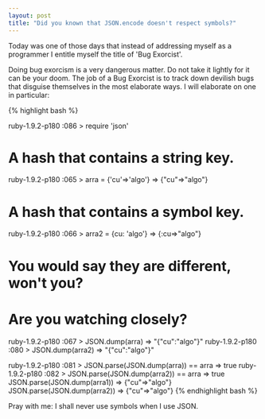```yaml
---
layout: post
title: "Did you known that JSON.encode doesn't respect symbols?"
---                                                            
```


Today was one of those days that instead of addressing myself as a programmer I entitle myself the title of 'Bug Exorcist'.

Doing bug exorcism is a very dangerous matter. Do not take it lightly for it can be your doom. The job of a Bug Exorcist is to track down devilish bugs that disguise themselves in the most elaborate ways. I will elaborate on one in particular:
   

{% highlight bash %}                   

ruby-1.9.2-p180 :086 > require 'json'    
                     
# A hash that contains a string key. 
ruby-1.9.2-p180 :065 > arra = {'cu'=>'algo'}
 => {"cu"=>"algo"}
# A hash that contains a symbol key.
ruby-1.9.2-p180 :066 > arra2 = {cu: 'algo'}
 => {:cu=>"algo"}              
# You would say they are different, won't you?
          
# Are you watching closely?
ruby-1.9.2-p180 :067 > JSON.dump(arra)
 => "{\"cu\":\"algo\"}"
ruby-1.9.2-p180 :080 > JSON.dump(arra2)
 => "{\"cu\":\"algo\"}"

ruby-1.9.2-p180 :081 > JSON.parse(JSON.dump(arra)) == arra
 => true
ruby-1.9.2-p180 :082 > JSON.parse(JSON.dump(arra2)) == arra
 => true
JSON.parse(JSON.dump(arra1))
 => {"cu"=>"algo"}        
JSON.parse(JSON.dump(arra2))
 => {"cu"=>"algo"}
{% endhighlight bash %}

Pray with me:  I shall never use symbols when I use JSON.